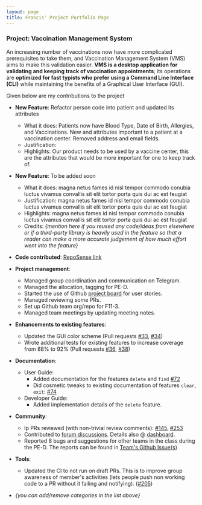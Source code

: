 ```yaml
---
layout: page
title: Francis' Project Portfolio Page
---
```


### Project: Vaccination Management System

An increasing number of vaccinations now have more complicated prerequisites to take them, and Vaccination Management System (VMS) aims to make this validation easier. **VMS is a desktop application for validating and keeping track of vaccination appointments**; its operations are **optimized for fast typists who prefer using a Command Line Interface (CLI)** while maintaining the benefits of a Graphical User Interface (GUI).

Given below are my contributions to the project

* **New Feature**: Refactor person code into patient and updated its attributes
  * What it does: Patients now have Blood Type, Date of Birth, Allergies, and Vaccinations. New and attributes important to a patient at a vaccination center. Removed address and email fields.
  * Justification: 
  * Highlights: Our product needs to be used by a vaccine center, this are the attributes that would be more important for one to keep track of.
  
* **New Feature**: To be added soon
  * What it does: magna netus fames id nisl tempor commodo conubia luctus vivamus convallis sit elit tortor porta quis dui ac est feugiat
  * Justification: magna netus fames id nisl tempor commodo conubia luctus vivamus convallis sit elit tortor porta quis dui ac est feugiat
  * Highlights: magna netus fames id nisl tempor commodo conubia luctus vivamus convallis sit elit tortor porta quis dui ac est feugiat
  * Credits: *{mention here if you reused any code/ideas from elsewhere or if a third-party library is heavily used in the feature so that a reader can make a more accurate judgement of how much effort went into the feature}*

* **Code contributed**: [RepoSense link](https://nus-cs2103-ay2223s2.github.io/tp-dashboard/?search=francisyzy&sort=groupTitle&sortWithin=title&timeframe=commit&mergegroup=&groupSelect=groupByRepos&breakdown=true&checkedFileTypes=docs~functional-code~test-code~other&since=2023-02-17&tabOpen=true&tabType=authorship&tabAuthor=francisyzy&tabRepo=AY2223S2-CS2103-F11-3%2Ftp%5Bmaster%5D&authorshipIsMergeGroup=false&authorshipFileTypes=docs~functional-code~test-code~other&authorshipIsBinaryFileTypeChecked=false&authorshipIsIgnoredFilesChecked=false)

* **Project management**:
  * Managed group coordination and communication on Telegram.
  * Managed the allocation, tagging for PE-D.
  * Started the use of Github [project board]() for user stories.
  * Managed reviewing some PRs.
  * Set up Github team org/repo for F11-3.
  * Managed team meetings by updating meeting notes.

* **Enhancements to existing features**:
  * Updated the GUI color scheme (Pull requests [\#33](), [\#34]())
  * Wrote additional tests for existing features to increase coverage from 88% to 92% (Pull requests [\#36](), [\#38]())

* **Documentation**:
  * User Guide:
    * Added documentation for the features `delete` and `find` [\#72]()
    * Did cosmetic tweaks to existing documentation of features `clear`, `exit`: [\#74]()
  * Developer Guide:
    * Added implementation details of the `delete` feature.

* **Community**:
  * Ip PRs reviewed (with non-trivial review comments): [\#145](https://github.com/nus-cs2103-AY2223S2/ip/pull/145), [\#253](https://github.com/nus-cs2103-AY2223S2/ip/pull/253)
  * Contributed to [forum discussions](https://github.com/nus-cs2103-AY2223S2/forum/issues?q=francisyzy). Details also @ [dashboard](https://nus-cs2103-ay2223s2.github.io/dashboards/contents/forum-activities.html#4-fran-yik-francisyzy-41-posts).
  * Reported 8 bugs and suggestions for other teams in the class during the PE-D. The reports can be found in [Team's Github Issue(s)](https://github.com/AY2223S2-CS2103-F10-2/tp/issues?q=francisyzy)

* **Tools**:
  * Updated the CI to not run on draft PRs. This is to improve group awareness of member's activities (lets people push non working code to a PR without it failing and notifying). ([\#205](https://github.com/AY2223S2-CS2103-F11-3/tp/pull/205))

* _{you can add/remove categories in the list above}_
